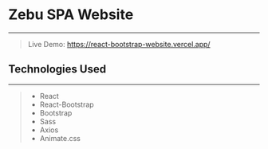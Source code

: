 # Zebu SPA Website

---

> Live Demo: https://react-bootstrap-website.vercel.app/

## Technologies Used

---

> - React
> - React-Bootstrap
> - Bootstrap
> - Sass
> - Axios
> - Animate.css
